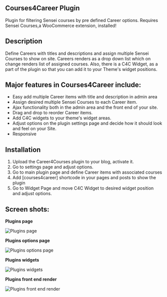 ## Courses4Career Plugin ##

Plugin for filtering Sensei courses by pre defined Career options. Requires Sensei Courses,a WooCommerce extension, installed!

## Description

Define Careers with titles and descriptions and assign multiple Sensei Courses to show on site. Careers renders as a drop down list which on change renders list of assigned courses. Also, there is a C4C Widget, as a part of the plugin so that you can add it to your Theme's widget positions.


## Major features in Courses4Career include:

* Easy add multiple Career items with title and description in admin area
* Assign desired multiple Sensei Courses to each Career item.
* Ajax functionality both in the admin area and the front end of your site.
* Drag and drop to reorder Career items.
* Add C4C widgets to your theme's widget areas.
* Adjust options on the plugin settings page and decide how it should look and feel on your Site.
* Responsive


## Installation

1. Upload the Career4Courses plugin to your blog, activate it.
2. Go to settings page and adjust options.
3. Go to main plugin page and define Career items with associated courses
3. Add [courses4career] shortcode in your pages and posts to show the plugin
2. Go to Widget Page and move C4C Widget to desired widget position and adjust options.

## Screen shots:

**Plugins page**

![Plugins page](http://brbaso.com/images/courses-for-career/c4c-1.jpg)


**Plugins options page**

![Plugins options page](http://brbaso.com/images/courses-for-career/c4c-2.jpg)

**Plugins widgets**

![Plugins widgets](http://brbaso.com/images/courses-for-career/c4c-3.jpg)


**Plugins front end render**

![Plugins front end render](http://brbaso.com/images/courses-for-career/c4c-4.jpg)


